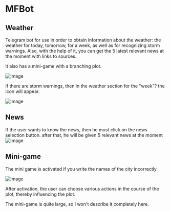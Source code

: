 # MFBot

## Weather
Telegram bot for use in order to obtain information about the weather: the weather for today, tomorrow, for a week, as well as for recognizing storm warnings. Also, with the help of it, you can get the 5 latest relevant news at the moment with links to sources.

It also has a mini-game with a branching plot.

![image](https://sun9-60.userapi.com/impg/NrFe_L_2Nfx7hoE5lWx0FxxxkgBMMxUfrZByiw/7UGGFQgUktc.jpg?size=745x655&quality=96&sign=ca41f1bc80e6a09798fbd63eba653d5a&type=album)

If there are storm warnings, then in the weather section for the "week"? the icon will appear.

![image](https://sun9-84.userapi.com/impg/jH-aTLz2vwqhM5_z76rtyOObkTOgemCLDmhb5Q/RtksSaVtXj4.jpg?size=308x261&quality=96&sign=b9be7f64e77291f76f097028732ea3a8&type=album)

## News
If the user wants to know the news, then he must click on the news selection button. after that, he will be given 5 relevant news at the moment
![image](https://sun9-46.userapi.com/impg/q3Nf2HbqX-4v4z0JFOL9BuSypPxpAR4RueMhUA/esyf0StzTMw.jpg?size=911x829&quality=96&sign=697f366f9d7ef7e06d312a3364c11896&type=album)

## Mini-game
The mini game is activated if you write the names of the city incorrectly

![image](https://sun9-58.userapi.com/impg/lGmDB7scVFGM1pSbLZJcQLPAWGlU2fLeHQ7aOg/6_oVTxjc7tI.jpg?size=973x811&quality=96&sign=1c3eaa4ac08724254725030566f910d6&type=album)

After activation, the user can choose various actions in the course of the plot, thereby influencing the plot.

The mini-game is quite large, so I won't describe it completely here.
